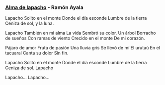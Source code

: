 ### [Alma de lapacho](https://www.youtube.com/watch?v=i-mwsUGBzI4) - Ramón Ayala

Lapacho
Solito en el monte
Donde el día esconde
Lumbre de la tierra
Ceniza de sol, y la luna.

Lapacho
También en mi alma
La vida
Sembró su color.
Un árbol
Borracho de sueños
Con ramas de viento
Crecido en el monte
De mi corazón.

Pájaro de amor
Fruta de pasión
Una lluvia gris
Se llevó de mí
El urutaú
En el tacuaral
Canta su dolor
Sin fin.

Lapacho
Solito en el monte
Donde el día esconde
Lumbre de la tierra
Ceniza de sol.
Lapacho

Lapacho...
Lapacho...
